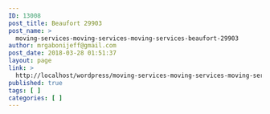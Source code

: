 ```yaml
---
ID: 13008
post_title: Beaufort 29903
post_name: >
  moving-services-moving-services-moving-services-beaufort-29903
author: mrgabonijeff@gmail.com
post_date: 2018-03-28 01:51:37
layout: page
link: >
  http://localhost/wordpress/moving-services-moving-services-moving-services-beaufort-29903/
published: true
tags: [ ]
categories: [ ]
---
```

